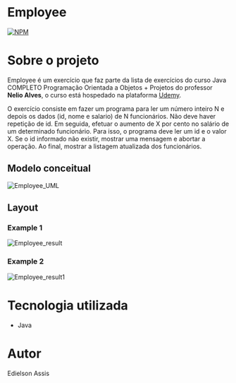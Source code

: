 # Employee
[![NPM](https://img.shields.io/npm/l/react)](https://github.com/edielson-assis/Employee/blob/main/LICENSE) 

# Sobre o projeto
Employee é um exercício que faz parte da lista de exercícios do curso Java COMPLETO Programação Orientada a Objetos + Projetos do professor **Nelio Alves**, o curso está hospedado na plataforma [Udemy](https://www.udemy.com/course/java-curso-completo/ "Site da Udemy").

O exercício consiste em fazer um programa para ler um número inteiro N e depois os dados (id, nome e salario) de
N funcionários. Não deve haver repetição de id.
Em seguida, efetuar o aumento de X por cento no salário de um determinado funcionário.
Para isso, o programa deve ler um id e o valor X. Se o id informado não existir, mostrar uma
mensagem e abortar a operação. Ao final, mostrar a listagem atualizada dos funcionários.

## Modelo conceitual
![Employee_UML](https://user-images.githubusercontent.com/105529988/178130523-03ad187c-8dbf-4da7-bdf5-b7ab9b0fb0ec.png)

## Layout
### Example 1
![Employee_result](https://user-images.githubusercontent.com/105529988/178130534-3a1e1a41-dbcd-4b6e-a7ea-e354b8ebf6d4.png)

### Example 2
![Employee_result1](https://user-images.githubusercontent.com/105529988/178130543-df88fafa-475d-4af1-89d3-83a365db69fb.png)

# Tecnologia utilizada
- Java

# Autor
Edielson Assis
